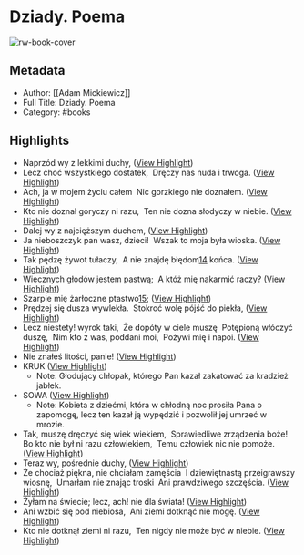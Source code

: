 # Dziady. Poema

![rw-book-cover](https://readwise-assets.s3.amazonaws.com/media/reader/parsed_document_assets/120401111/cover-img-cover_A76qdmz.jpg)

## Metadata
- Author: [[Adam Mickiewicz]]
- Full Title: Dziady. Poema
- Category: #books

## Highlights
- Naprzód wy z lekkimi duchy, ([View Highlight](https://read.readwise.io/read/01hhwsqcms41vhabd9e2thdafq))
- Lecz choć wszystkiego dostatek, 
  Dręczy nas nuda i trwoga. ([View Highlight](https://read.readwise.io/read/01hhwskg913v5fhwz5ztqgb51g))
- Ach, ja w mojem życiu całem 
  Nic gorzkiego nie doznałem. ([View Highlight](https://read.readwise.io/read/01hhwsn4kvyhm6zs66dphjry1s))
- Kto nie doznał goryczy ni razu, 
  Ten nie dozna słodyczy w niebie. ([View Highlight](https://read.readwise.io/read/01hhwsnr46s6d1zmrq7px39nx5))
- Dalej wy z najcięższym duchem, ([View Highlight](https://read.readwise.io/read/01hhwsqsmzss5yvcweqwg9w3z6))
- Ja nieboszczyk pan wasz, dzieci! 
  Wszak to moja była wioska. ([View Highlight](https://read.readwise.io/read/01hhwsss43qfxs7xpdmmh5dz2b))
- Tak pędzę żywot tułaczy, 
  A nie znajdę błędom[14](private://read/01hhn1r7a65897pdym1fe8e1gh#annotation-14) końca. ([View Highlight](https://read.readwise.io/read/01hhwsvaytc1y49ecptvvg95ty))
- Wiecznych głodów jestem pastwą; 
  A któż mię nakarmić raczy? ([View Highlight](https://read.readwise.io/read/01hhwsvf43sms7x6m41cxk9m8g))
- Szarpie mię żarłoczne ptastwo[15](private://read/01hhn1r7a65897pdym1fe8e1gh#annotation-15); ([View Highlight](https://read.readwise.io/read/01hhwsvmx1a3gtvbexmcej0jne))
- Prędzej się dusza wywlekła. 
  Stokroć wolę pójść do piekła, ([View Highlight](https://read.readwise.io/read/01hhwsxkgf7w45rtv93j2pqkva))
- Lecz niestety! wyrok taki, 
  Że dopóty w ciele muszę 
  Potępioną włóczyć duszę, 
  Nim kto z was, poddani moi, 
  Pożywi mię i napoi. ([View Highlight](https://read.readwise.io/read/01hhwsxvt0xz9w297v248j7eeq))
- Nie znałeś litości, panie! ([View Highlight](https://read.readwise.io/read/01hhwsz85r5916v015gve16jsa))
- KRUK ([View Highlight](https://read.readwise.io/read/01hhwt12bk3wa18q4zrxhxng2q))
    - Note: Głodujący chłopak, którego Pan kazał zakatować za kradzież jabłek.
- SOWA ([View Highlight](https://read.readwise.io/read/01hhwt4e2gvm5p5hx16gbgn8q7))
    - Note: Kobieta z dziećmi, która w chłodną noc prosiła Pana o zapomogę, lecz ten kazał ją wypędzić i pozwolił jej umrzeć w mrozie.
- Tak, muszę dręczyć się wiek wiekiem, 
  Sprawiedliwe zrządzenia boże! 
  Bo kto nie był ni razu człowiekiem, 
  Temu człowiek nic nie pomoże. ([View Highlight](https://read.readwise.io/read/01hhwt9j9ghgfd9kfkvfca3ayb))
- Teraz wy, pośrednie duchy, ([View Highlight](https://read.readwise.io/read/01hhwtafqr3zyk11vvf4bnc2je))
- Że chociaż piękna, nie chciałam zamęścia 
  I dziewiętnastą przeigrawszy wiosnę, 
  Umarłam nie znając troski 
  Ani prawdziwego szczęścia. ([View Highlight](https://read.readwise.io/read/01hhwtfbf4mhx63vg1eyhn2qx6))
- Żyłam na świecie; lecz, ach! nie dla świata! ([View Highlight](https://read.readwise.io/read/01hhwtfjz06sw5bb1vgr0nrksy))
- Ani wzbić się pod niebiosa, 
  Ani ziemi dotknąć nie mogę. ([View Highlight](https://read.readwise.io/read/01hhwtf3ce9yckgva9fm6rhf4q))
- Kto nie dotknął ziemi ni razu, 
  Ten nigdy nie może być w niebie. ([View Highlight](https://read.readwise.io/read/01hhwtgp49bjxj8tdkt306svf9))
